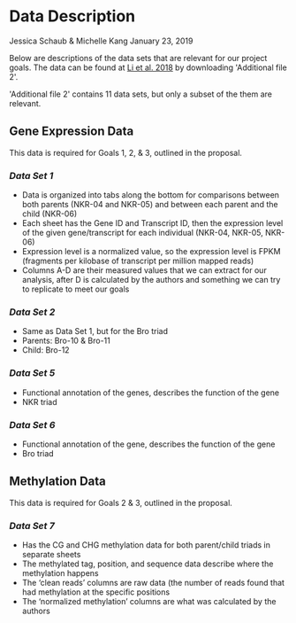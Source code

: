 Data Description
================
Jessica Schaub & Michelle Kang
January 23, 2019

Below are descriptions of the data sets that are relevant for our project goals. The data can be found at [Li et al. 2018](https://bmcplantbiol.biomedcentral.com/articles/10.1186/s12870-018-1384-4?fbclid=IwAR3glcIlScIMQzxMjWtuaDowqrv7DlZbzAjrTAiHRlXkRfWdyfWgt_BqCW4) by downloading 'Additional file 2'.

'Additional file 2' contains 11 data sets, but only a subset of the them are relevant.

Gene Expression Data
--------------------

This data is required for Goals 1, 2, & 3, outlined in the proposal.

### *Data Set 1*

-   Data is organized into tabs along the bottom for comparisons between both parents (NKR-04 and NKR-05) and between each parent and the child (NKR-06)
-   Each sheet has the Gene ID and Transcript ID, then the expression level of the given gene/transcript for each individual (NKR-04, NKR-05, NKR-06)
-   Expression level is a normalized value, so the expression level is FPKM (fragments per kilobase of transcript per million mapped reads)
-   Columns A-D are their measured values that we can extract for our analysis, after D is calculated by the authors and something we can try to replicate to meet our goals

### *Data Set 2*

-   Same as Data Set 1, but for the Bro triad
-   Parents: Bro-10 & Bro-11
-   Child: Bro-12

### *Data Set 5*

-   Functional annotation of the genes, describes the function of the gene
-   NKR triad

### *Data Set 6*

-   Functional annotation of the gene, describes the function of the gene
-   Bro triad

Methylation Data
----------------

This data is required for Goals 2 & 3, outlined in the proposal.

### *Data Set 7*

-   Has the CG and CHG methylation data for both parent/child triads in separate sheets
-   The methylated tag, position, and sequence data describe where the methylation happens
-   The ‘clean reads’ columns are raw data (the number of reads found that had methylation at the specific positions
-   The ‘normalized methylation’ columns are what was calculated by the authors
